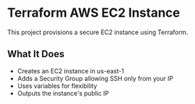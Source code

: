 # Terraform AWS EC2 Instance

This project provisions a secure EC2 instance using Terraform.

## What It Does
- Creates an EC2 instance in us-east-1
- Adds a Security Group allowing SSH only from your IP
- Uses variables for flexibility
- Outputs the instance's public IP
